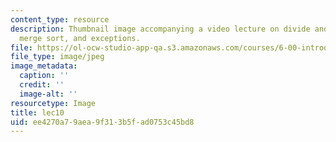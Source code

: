 ```yaml
---
content_type: resource
description: Thumbnail image accompanying a video lecture on divide and conquer methods,
  merge sort, and exceptions.
file: https://ol-ocw-studio-app-qa.s3.amazonaws.com/courses/6-00-introduction-to-computer-science-and-programming-fall-2008/ee4270a79aea9f313b5fad0753c45bd8_lec10.jpg
file_type: image/jpeg
image_metadata:
  caption: ''
  credit: ''
  image-alt: ''
resourcetype: Image
title: lec10
uid: ee4270a7-9aea-9f31-3b5f-ad0753c45bd8
---
```

